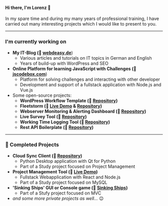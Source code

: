 #### Hi there, I'm Lorenz 👋

In my spare time and during my many years of professional training, I have carried out many interesting projects which I would like to present to you.

---

### I'm currently working on
- **My IT-Blog (🔗 [webdeasy.de](https://webdeasy.de)**)
  - Various articles and tutorials on IT topics in German and English
  - Years of build-up with WordPress and SEO
- **Online Platform for learning JavaScript with Challenges (🔗 [jscodebox.com](https://jscodebox.com)**)
  - Platform for solving challenges and interacting with other developer
  - Development and support of a fullstack application with Node.js and Vue.js
- Some open-source projects:
  - **WordPress Workflow Template (🔗 [Repository](https://github.com/lorenzhohmann/wp-workflow-template))**
  - **Fleetstorm (🔗 [Live Demo](https://fleetstorm.lorenzhohmann.de/) & [Repository](https://github.com/lorenzhohmann/fleetstorm))** 
  - **Webserver Monitoring & Alerting Dashboard (🔗 [Repository](https://github.com/lorenzhohmann/webserver-dashboard))** 
  - **Live Survey Tool (🔗 [Repository](https://github.com/lorenzhohmann/folley))**
  - **Working Time Logging Tool (🔗 [Repository](https://github.com/lorenzhohmann/timecollector))**
  - **Rest API Boilerplate (🔗 [Repository](https://github.com/lorenzhohmann/rest-boilerplate))**

---

### 🎯 Completed Projects
- **Cloud Sync Client (🔗 [Repository](https://github.com/Thunderklaud/thunder-client))**
  - Python Desktop application with Qt for Python
  - Part of a Study project focused on Project Management
- **Project Management Tool (🔗 [Live Demo](https://trello.jonathanschlitt.de/login))**
  - Fullstack Webapplication with React and Node.js
  - Part of a Study project focused on MySQL
- **'Sinking Ships' GUI or Console game (🔗 [Sinking Ships](https://github.com/lorenzhohmann/sinking-ships-mvc))**
  - Part of a Stufy project focused on MVC
- *and some more private projects as well...* 😉
